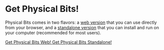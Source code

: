 # Get Physical Bits!

Physical Bits comes in two flavors: a [web version](./WEB.md) that you can use directly from your browser, and a [standalone version](./STANDALONE.md) that you can install and run on your computer (recommended for most users).

<a class="h4 btn btn-large" href="./WEB.html" type="button">
  <i class="fa fa-download mr-2"></i>
  <span>Get Physical Bits Web!</span>
</a>

<a class="h4 btn btn-large" href="./STANDALONE.html" type="button">
  <i class="fa fa-download mr-2"></i>
  <span>Get Physical Bits Standalone!</span>
</a>
